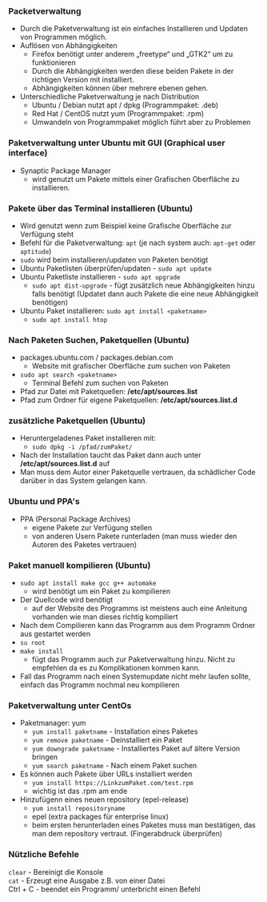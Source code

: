 ### Packetverwaltung
  * Durch die Paketverwaltung ist ein einfaches Installieren und Updaten von Programmen möglich.  
  * Auflösen von Abhängigkeiten  
    * Firefox benötigt unter anderem „freetype“ und „GTK2“ um zu funktionieren  
    * Durch die Abhängigkeiten werden diese beiden Pakete in der richtigen Version mit installiert.
    * Abhängigkeiten können über mehrere ebenen gehen.
  * Unterschiedliche Paketverwaltung je nach Distribution
    * Ubuntu / Debian nutzt apt / dpkg (Programmpaket: .deb)
    * Red Hat / CentOS nutzt yum (Programmpaket: .rpm)
    * Umwandeln von Programmpaket möglich führt aber zu Problemen

### Paketverwaltung unter Ubuntu mit GUI (Graphical user interface)
  * Synaptic Package Manager
     * wird genutzt um Pakete mittels einer Grafischen Oberfläche zu installieren.

### Pakete über das Terminal installieren (Ubuntu)  
  * Wird genutzt wenn zum Beispiel keine Grafische Oberfläche zur Verfügung steht
  * Befehl für die Paketverwaltung: `apt` (je nach system auch: `apt-get` oder `aptitude`)
  * `sudo` wird beim installieren/updaten von Paketen benötigt
  * Ubuntu Paketlisten überprüfen/updaten - `sudo apt update`
  * Ubuntu Paketliste installieren - `sudo apt upgrade`
    * `sudo apt dist-upgrade` - fügt zusätzlich neue Abhängigkeiten hinzu falls benötigt (Updatet dann auch Pakete die eine neue Abhängigkeit benötigen)
  * Ubuntu Paket installieren: `sudo apt install <paketname>`
    * `sudo apt install htop`

### Nach Paketen Suchen, Paketquellen (Ubuntu)
  * packages.ubuntu.com / packages.debian.com
    * Website mit grafischer Oberfläche zum suchen von Paketen
  * `sudo apt search <paketname>`
    * Terminal Befehl zum suchen von Paketen
  * Pfad zur Datei mit Paketquellen: **/etc/apt/sources.list**
  * Pfad zum Ordner für eigene Paketquellen: **/etc/apt/sources.list.d**

### zusätzliche Paketquellen (Ubuntu)
  * Heruntergeladenes Paket installieren mit:
    * `sudo dpkg -i /pfad/zumPaket/`
  * Nach der Installation taucht das Paket dann auch unter **/etc/apt/sources.list.d** auf
  * Man muss dem Autor einer Paketquelle vertrauen, da schädlicher Code darüber in das System gelangen kann.

### Ubuntu und PPA's 
  * PPA (Personal Package Archives)
    * eigene Pakete zur Verfügung stellen
    * von anderen Usern Pakete runterladen (man muss wieder den Autoren des Paketes vertrauen)

### Paket manuell kompilieren (Ubuntu)
  * `sudo apt install make gcc g++ automake`
    * wird benötigt um ein Paket zu kompilieren
  * Der Quellcode wird benötigt
    * auf der Website des Programms ist meistens auch eine Anleitung vorhanden wie man dieses richtig kompiliert
  * Nach dem Compilieren kann das Programm aus dem Programm Ordner aus gestartet werden
  * `su root`
  * `make install` 
    * fügt das Programm auch zur Paketverwaltung hinzu. Nicht zu empfehlen da es zu Komplikationen kommen kann.
  * Fall das Programm nach einen Systemupdate nicht mehr laufen sollte, einfach das Programm nochmal neu kompilieren

### Paketverwaltung unter CentOs
  * Paketmanager: yum
    * `yum install paketname` - Installation eines Paketes
    * `yum remove paketname` - Deinstalliert ein Paket
    * `yum downgrade paketname` - Installiertes Paket auf ältere Version bringen
    * `yum search paketname` - Nach einem Paket suchen
  * Es können auch Pakete über URLs installiert werden
    * `yum install https://LinkzumPaket.com/test.rpm`
    * wichtig ist das .rpm am ende
  * Hinzufügenn eines neuen repository (epel-release)
    * `yum install repositoryname`
    * epel (extra packages für enterprise linux)
    * beim ersten herunterladen eines Paketes muss man bestätigen, das man dem repository vertraut. (Fingerabdruck überprüfen)

### Nützliche Befehle
`clear` - Bereinigt die Konsole  
`cat` - Erzeugt eine Ausgabe z.B. von einer Datei  
Ctrl + C - beendet ein Programm/ unterbricht einen Befehl